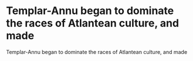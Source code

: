 # Templar-Annu began to dominate the races of Atlantean culture, and made

Templar-Annu began to dominate the races of Atlantean culture, and made